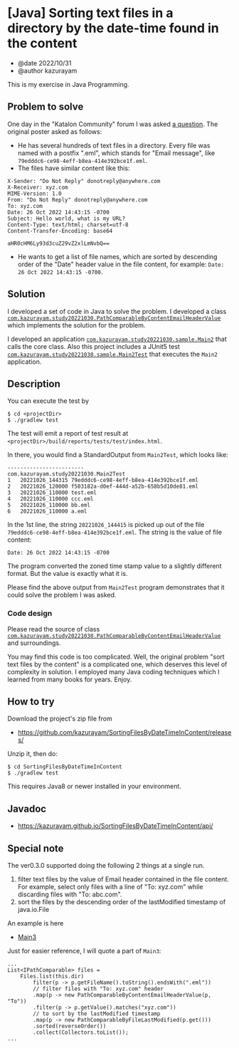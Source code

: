 # [Java] Sorting text files in a directory by the date-time found in the content

- @date 2022/10/31
- @author kazurayam

This is my exercise in Java Programming.

## Problem to solve

One day in the "Katalon Community" forum I was asked [a question](https://forum.katalon.com/t/how-do-i-decode-a-base64-encoded-url-from-a-test-email-using-katalon/79979/18). The original poster asked as follows:

- He has several hundreds of text files in a directory. Every file was named with a postfix ".eml", which stands for "Email message", like `79edddc6-ce98-4eff-b8ea-414e392bce1f.eml`.
- The files have similar content like this:
```
X-Sender: "Do Not Reply" donotreply@anywhere.com
X-Receiver: xyz.com
MIME-Version: 1.0
From: "Do Not Reply" donotreply@anywhere.com
To: xyz.com
Date: 26 Oct 2022 14:43:15 -0700
Subject: Hello world, what is my URL?
Content-Type: text/html; charset=utf-8
Content-Transfer-Encoding: base64

aHR0cHM6Ly93d3cuZ29vZ2xlLmNvbQ==
```
- He wants to get a list of file names, which are sorted by descending order of the "Date" header value in the file content, for example: `Date: 26 Oct 2022 14:43:15 -0700`.

## Solution

I developed a set of code in Java to solve the problem. I developed a class [`com.kazurayam.study20221030.PathComparableByContentEmailHeaderValue`](./src/main/java/com/kazurayam/study20221030/PathComparableByContentEmailHeaderValue.java) which implements the solution for the problem.

I developed an application [`com.kazurayam.study20221030.sample.Main2`](./src/main/java/com/kazurayam/study20221030/sample/Main2.java) that calls the core class. Also this project includes a JUnit5 test [`com.kazurayam.study20221030.sample.Main2Test`](src/test/java/com/kazurayam/study20221030/sample/Main2Test.java) that executes the `Main2` application.

## Description


You can execute the test by 
```
$ cd <projectDir>
$ ./gradlew test
```

The test will emit a report of test result at `<projectDir>/build/reports/tests/test/index.html`.

In there, you would find a StandardOutput from `Main2Test`, which looks like:

```
------------------------
com.kazurayam.study20221030.Main2Test
1	20221026_144315	79edddc6-ce98-4eff-b8ea-414e392bce1f.eml
2	20221026_120000	f503182a-d0ef-444d-a52b-658b5d10de81.eml
3	20221026_110000	test.eml
4	20221026_110000	ccc.eml
5	20221026_110000	bb.eml
6	20221026_110000	a.eml
```

In the 1st line, the string `20221026_144415` is picked up out of the file `79edddc6-ce98-4eff-b8ea-414e392bce1f.eml`. The string is the value of file content:
```
Date: 26 Oct 2022 14:43:15 -0700
```
The program converted the zoned time stamp value to a slightly different format. But the value is exactly what it is.

Please find the above output from `Main2Test` program demonstrates that it could solve the problem I was asked.

### Code design

Please read the source of class [`com.kazurayam.study20221030.PathComparableByContentEmailHeaderValue`](./src/main/java/com/kazurayam/study20221030/PathComparableByContentEmailHeaderValue.java) and surroundings.

You may find this code is too complicated. Well, the original problem "sort text files by the content" is a complicated one, which deserves this level of complexity in solution. I employed many Java coding techniques which I learned from many books for years. Enjoy.

## How to try

Download the project's zip file from

- https://github.com/kazurayam/SortingFilesByDateTimeInContent/releases/

Unzip it, then do:

```
$ cd SortingFilesByDateTimeInContent
$ ./gradlew test
```

This requires Java8 or newer installed in your environment.

## Javadoc

- https://kazurayam.github.io/SortingFilesByDateTimeInContent/api/

## Special note

The ver0.3.0 supported doing the following 2 things at a single run.

1. filter text files by the value of Email header contained in the file content. For example, select only files with a line of "To: xyz.com" while discarding files with "To: abc.com".
2. sort the files by the descending order of the lastModified timestamp of java.io.File

An example is here

- [Main3](src/main/java/com/kazurayam/study20221030/Main3.java)

Just for easier reference, I will quote a part of `Main3`:

```
...
List<IPathComparable> files =
    Files.list(this.dir)
        filter(p -> p.getFileName().toString().endsWith(".eml"))
        // filter files with "To: xyz.com" header
        .map(p -> new PathComparableByContentEmailHeaderValue(p, "To"))
        .filter(p -> p.getValue().matches("xyz.com"))
        // to sort by the lastModified timestamp
        .map(p -> new PathComparableByFileLastModified(p.get()))
        .sorted(reverseOrder())
        .collect(Collectors.toList());
...
```
